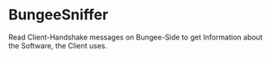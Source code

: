 # BungeeSniffer
Read Client-Handshake messages on Bungee-Side to get Information about the Software, the Client uses.
